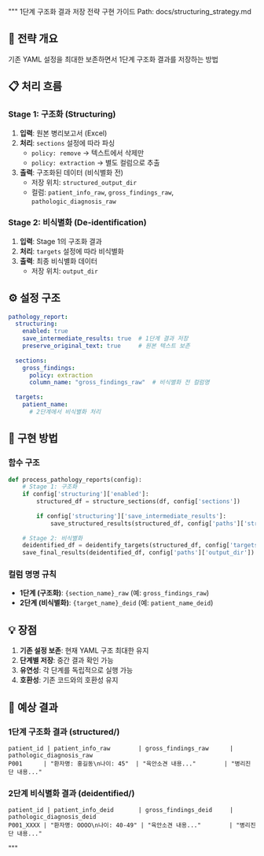 """
1단계 구조화 결과 저장 전략 구현 가이드
Path: docs/structuring_strategy.md

## 🎯 전략 개요
기존 YAML 설정을 최대한 보존하면서 1단계 구조화 결과를 저장하는 방법

## 📋 처리 흐름

### Stage 1: 구조화 (Structuring)
1. **입력**: 원본 병리보고서 (Excel)
2. **처리**: `sections` 설정에 따라 파싱
   - `policy: remove` → 텍스트에서 삭제만
   - `policy: extraction` → 별도 컬럼으로 추출
3. **출력**: 구조화된 데이터 (비식별화 전)
   - 저장 위치: `structured_output_dir`
   - 컬럼: `patient_info_raw`, `gross_findings_raw`, `pathologic_diagnosis_raw`

### Stage 2: 비식별화 (De-identification)
1. **입력**: Stage 1의 구조화 결과
2. **처리**: `targets` 설정에 따라 비식별화
3. **출력**: 최종 비식별화 데이터
   - 저장 위치: `output_dir`

## ⚙️ 설정 구조

```yaml
pathology_report:
  structuring:
    enabled: true
    save_intermediate_results: true  # 1단계 결과 저장
    preserve_original_text: true     # 원본 텍스트 보존
    
  sections:
    gross_findings:
      policy: extraction
      column_name: "gross_findings_raw"  # 비식별화 전 컬럼명
      
  targets:
    patient_name:
      # 2단계에서 비식별화 처리
```

## 🔧 구현 방법

### 함수 구조
```python
def process_pathology_reports(config):
    # Stage 1: 구조화
    if config['structuring']['enabled']:
        structured_df = structure_sections(df, config['sections'])
        
        if config['structuring']['save_intermediate_results']:
            save_structured_results(structured_df, config['paths']['structured_output_dir'])
    
    # Stage 2: 비식별화
    deidentified_df = deidentify_targets(structured_df, config['targets'])
    save_final_results(deidentified_df, config['paths']['output_dir'])
```

### 컬럼 명명 규칙
- **1단계 (구조화)**: `{section_name}_raw` (예: `gross_findings_raw`)
- **2단계 (비식별화)**: `{target_name}_deid` (예: `patient_name_deid`)

## 💡 장점
1. **기존 설정 보존**: 현재 YAML 구조 최대한 유지
2. **단계별 저장**: 중간 결과 확인 가능
3. **유연성**: 각 단계를 독립적으로 실행 가능
4. **호환성**: 기존 코드와의 호환성 유지

## 🎯 예상 결과

### 1단계 구조화 결과 (structured/)
```
patient_id | patient_info_raw        | gross_findings_raw      | pathologic_diagnosis_raw
P001      | "환자명: 홍길동\n나이: 45"  | "육안소견 내용..."        | "병리진단 내용..."
```

### 2단계 비식별화 결과 (deidentified/)
```
patient_id | patient_info_deid       | gross_findings_deid     | pathologic_diagnosis_deid
P001_XXXX | "환자명: OOOO\n나이: 40-49" | "육안소견 내용..."        | "병리진단 내용..."
```
"""
